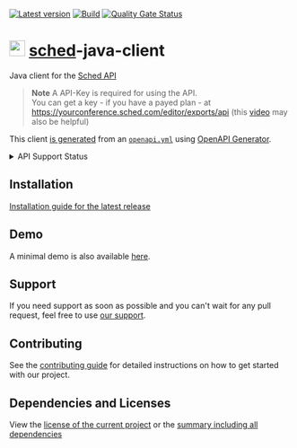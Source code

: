 [![Latest version](https://img.shields.io/maven-central/v/com.xdev-software/sched-java-client?logo=apache%20maven)](https://mvnrepository.com/artifact/com.xdev-software/sched-java-client)
[![Build](https://img.shields.io/github/actions/workflow/status/xdev-software/sched-java-client/checkBuild.yml?branch=develop)](https://github.com/xdev-software/sched-java-client/actions/workflows/checkBuild.yml?query=branch%3Adevelop)
[![Quality Gate Status](https://sonarcloud.io/api/project_badges/measure?project=xdev-software_sched-java-client&metric=alert_status)](https://sonarcloud.io/dashboard?id=xdev-software_sched-java-client)

# <img src="https://i0.wp.com/sched.com/wp-content/uploads/2021/11/cropped-favicon.png?fit=28,28&ssl=1" height="28" /> [sched](https://sched.com/)-java-client
Java client for the [Sched API](https://sched.com/api)

> **Note**
> A API-Key is required for using the API.<br/>
> You can get a key - if you have a payed plan - at https://yourconference.sched.com/editor/exports/api (this [video](https://youtu.be/jus5fNC1eYg?t=81) may also be helpful)

This client [is generated](./sched-java-client/pom.xml) from an [``openapi.yml``](./openapi/openapi.yml) using [OpenAPI Generator](https://openapi-generator.tech/).

<details><summary>API Support Status</summary>

* Site
  * Sync
* Session
  * Add ✔️
  * Modify ✔️
  * Delete ✔️
  * List ✔️
  * Export
  * Seats
  * Count
* User
  * List ✔️
  * Add ✔️
  * Modify
  * Get
  * Active
  * Avatar
  * Sessions
* Auth¹
  * Login
* Tag
  * Add
  * Modify
  * Delete
  * List
* Going¹
  * Add
  * Delete
  * Schedule
  * All
* Assets
  * Banner
* Role
  * Add ✔️
  * Delete ✔️
  * Export


¹ User Session Key
</details>


## Installation
[Installation guide for the latest release](https://github.com/xdev-software/sched-java-client/releases/latest#Installation)

## Demo
A minimal demo is also available [here](./sched-java-client-demo/src/main/java/software/xdev/Application.java).

## Support
If you need support as soon as possible and you can't wait for any pull request, feel free to use [our support](https://xdev.software/en/services/support).

## Contributing
See the [contributing guide](./CONTRIBUTING.md) for detailed instructions on how to get started with our project.

## Dependencies and Licenses
View the [license of the current project](LICENSE) or the [summary including all dependencies](https://xdev-software.github.io/sched-java-client/dependencies/)
